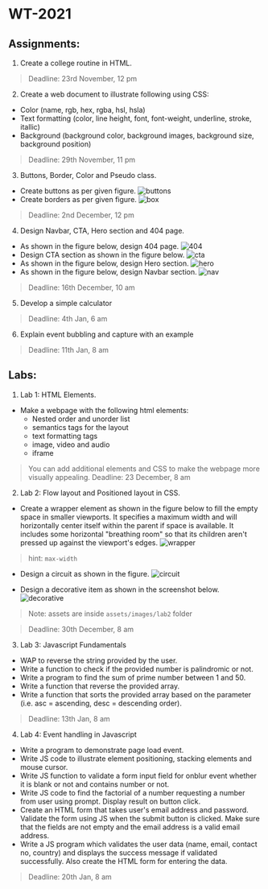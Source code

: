 # WT-2021

## Assignments:
1. Create a college routine in HTML.
> Deadline: 23rd November, 12 pm

2. Create a web document to illustrate following using CSS:
* Color (name, rgb, hex, rgba, hsl, hsla)
* Text formatting (color, line height, font, font-weight, underline, stroke, itallic)
* Background (background color, background images, background size, background position)
> Deadline: 29th November, 11 pm

3. Buttons, Border, Color and Pseudo class.
* Create buttons as per given figure.
![buttons](assets/images/buttons.png)  
* Create borders as per given figure.
![box](assets/images/box.png)
> Deadline: 2nd December, 12 pm

4. Design Navbar, CTA, Hero section and 404 page.
* As shown in the figure below, design 404 page.
   ![404](assets/images/404.png)
* Design CTA section as shown in the figure below.
   ![cta](assets/images/cta.png)
* As shown in the figure below, design Hero section.
   ![hero](assets/images/hero.png)
* As shown in the figure below, design Navbar section.
   ![nav](assets/images/nav.png)
> Deadline: 16th December, 10 am

5. Develop a simple calculator
> Deadline: 4th Jan, 6 am

6. Explain event bubbling and capture with an example

> Deadline: 11th Jan, 8 am

## Labs:

1. Lab 1: HTML Elements.
* Make a webpage with the following html elements:
   * Nested order and unorder list
   * semantics tags for the layout
   * text formatting tags
   * image, video and audio
   * iframe
> You can add additional elements and CSS to make the webpage more visually appealing.
> Deadline: 23 December, 8 am

2. Lab 2: Flow layout and Positioned layout in CSS.
* Create a wrapper element as shown in the figure below to fill the empty space in smaller viewports. It specifies a maximum width and will horizontally center itself within the parent if space is available. It includes some horizontal "breathing room" so that its children aren't pressed up against the viewport's edges.
![wrapper](assets/images/wrapper.gif)
> hint: `max-width`

* Design a circuit as shown in the figure.
![circuit](assets/images/circuit.png)

* Design a decorative item as shown in the screenshot below.
![decorative](assets/images/decorative.png)
> Note: assets are inside `assets/images/lab2` folder

> Deadline: 30th December, 8 am


3. Lab 3: Javascript Fundamentals
* WAP to reverse the string provided by the user.
* Write a function to check if the provided number is palindromic or not.
* Write a program to find the sum of prime number between 1 and 50.
* Write a function that reverse the provided array.
* Write a function that sorts the provided array based on the parameter (i.e. asc = ascending, desc = descending order).

> Deadline: 13th Jan, 8 am

4. Lab 4: Event handling in Javascript
* Write a program to demonstrate page load event.
* Write JS code to illustrate element positioning, stacking elements and mouse cursor.
* Write JS function to validate a form input field for onblur event whether it is blank or not and contains number or not.
* Write JS code to find the factorial of a number requesting a number from user using prompt. Display result on button click.
* Create an HTML form that takes user's email address and password. Validate the form using JS when the submit button is clicked. Make sure that the fields are not empty and the email address is a valid email address.
* Write a JS program which validates the user data (name, email, contact no, country) and displays the success message if validated successfully. Also create the HTML form for entering the data. 

> Deadline: 20th Jan, 8 am